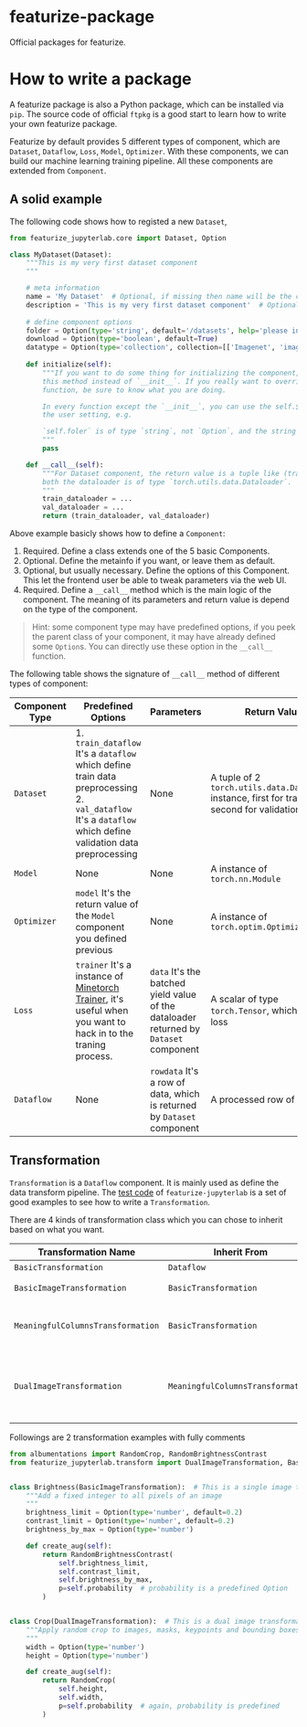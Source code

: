# featurize-package
Official packages for featurize.

# How to write a package

A featurize package is also a Python package, which can be installed via `pip`. The source code of official `ftpkg` is a good start to learn how to write your own featurize package.

Featurize by default provides 5 different types of component, which are `Dataset`, `Dataflow`, `Loss`, `Model`, `Optimizer`. With these components, we can build our machine learning training pipeline. All these components are extended from `Component`.

## A solid example

The following code shows how to registed a new `Dataset`,

```Python
from featurize_jupyterlab.core import Dataset, Option

class MyDataset(Dataset):
    """This is my very first dataset component
    """

    # meta information
    name = 'My Dataset'  # Optional, if missing then name will be the class name `MyDataset`
    description = 'This is my very first dataset component'  # Optional, if missing then this will be the doc string
  
    # define component options
    folder = Option(type='string', default='/datasets', help='please input the folder of the dataset files')
    download = Option(type='boolean', default=True)
    datatype = Option(type='collection', collection=[['Imagenet', 'imagenet'], ['MS Coco', 'coco']], default='imagenet')
  
    def initialize(self):
        """If you want to do some thing for initializing the component, write it in
        this method instead of `__init__`. If you really want to override the `__init__`
        function, be sure to know what you are doing.

        In every function except the `__init__`, you can use the self.${option_name} to access
        the user setting, e.g.

        `self.foler` is of type `string`, not `Option`, and the string is the path of the folder the user inputed.
        """
        pass

    def __call__(self):
        """For Dataset component, the return value is a tuple like (train_dataloader, val_dataloader),
        both the dataloader is of type `torch.utils.data.Dataloader`.
        """
        train_dataloader = ...
        val_dataloader = ...
        return (train_dataloader, val_dataloader)
```

Above example basicly shows how to define a `Component`:

1. Required. Define a class extends one of the 5 basic Components.
2. Optional. Define the metainfo if you want, or leave them as default.
3. Optional, but usually necessary. Define the options of this Component. This let the frontend user be able to tweak parameters via the web UI.
4. Required. Define a `__call__` method which is the main logic of the component. The meaning of its parameters and return value is depend on the type of the component.

> Hint: some component type may have predefined options, if you peek the parent class of your component, it may have already defined some `Option`s. You can directly use these option in the `__call__` function.

The following table shows the signature of `__call__` method of different types of component:

| Component Type | Predefined Options | Parameters | Return Value |
| ------------- | ------------- | ------------- | ------------|
| `Dataset` | 1. `train_dataflow` It's a `dataflow` which define train data preprocessing <br/> 2. `val_dataflow` It's a `dataflow` which define validation data preprocessing  | None | A tuple of 2 `torch.utils.data.Dataloader` instance, first for train, second for validation |
| `Model`  | None | None  | A instance of `torch.nn.Module` |
| `Optimizer` | `model` It's the return value of the `Model` component you defined previous | None | A instance of `torch.optim.Optimizer` |
| `Loss` | `trainer` It's a instance of [Minetorch Trainer](https://github.com/minetorch/minetorch), it's useful when you want to hack in to the traning process.  | `data` It's the batched yield value of the dataloader returned by `Dataset` component | A scalar of type `torch.Tensor`, which is the loss |
| `Dataflow` | None | `rowdata` It's a row of data, which is returned by `Dataset` component | A processed row of data |


## Transformation

`Transformation` is a `Dataflow` component. It is mainly used as define the data transform pipeline.
The [test code](https://github.com/louis-she/featurize-jupyterlab/blob/scl/refactor/featurize_jupyterlab/tests/test_transformation.py) of `featurize-jupyterlab` is a set of good examples to see how to write a `Transformation`.

There are 4 kinds of transformation class which you can chose to inherit based on what you want.

| Transformation Name | Inherit From | Description |
| ------------- | ------------- | ------------- |
| `BasicTransformation` | `Dataflow` | Base class of transformation |
| `BasicImageTransformation` | `BasicTransformation` | Basic image transformation, it's used for single image transoform. |
| `MeaningfulColumnsTransformation` | `BasicTransformation` | A transformation which will define the meaning of selected column and use them in the logic of transform |
| `DualImageTransformation` | `MeaningfulColumnsTransformation` | A image transformation of `MeaningfulColumnsTransformation`, the meaning of the columns have already been defined in the class which is `image`, `mask`, `masks`, `keypoints` and `bboxes` |


Followings are 2 transformation examples with fully comments

```Python
from albumentations import RandomCrop, RandomBrightnessContrast
from featurize_jupyterlab.transform import DualImageTransformation, BasicImageTransformation


class Brightness(BasicImageTransformation):  # This is a single image transformation
    """Add a fixed integer to all pixels of an image
    """
    brightness_limit = Option(type='number', default=0.2)
    contrast_limit = Option(type='number', default=0.2)
    brightness_by_max = Option(type='number')

    def create_aug(self):
        return RandomBrightnessContrast(
            self.brightness_limit,
            self.contrast_limit,
            self.brightness_by_max,
            p=self.probability  # probability is a predefined Option
        )


class Crop(DualImageTransformation):  # This is a dual image transformation
    """Apply random crop to images, masks, keypoints and bounding boxes
    """
    width = Option(type='number')
    height = Option(type='number')

    def create_aug(self):
        return RandomCrop(
            self.height,
            self.width,
            p=self.probability  # again, probability is predefined
        )
```
